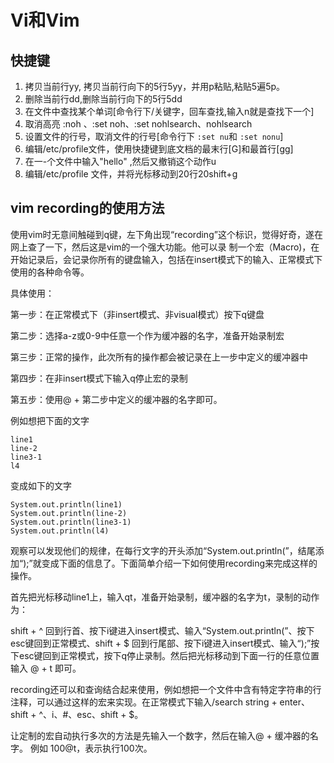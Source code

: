 # Vi和Vim

## 快捷键

1. 拷贝当前行yy, 拷贝当前行向下的5行5yy，并用p粘贴,粘贴5遍5p。
2. 删除当前行dd,删除当前行向下的5行5dd
3. 在文件中查找某个单词[命令行下/关键字，回车查找,输入n就是查找下一个]
4. 取消高亮 :noh 、:set noh、:set nohlsearch、nohlsearch
5. 设置文件的行号，取消文件的行号[命令行下 `:set nu`和 `:set nonu`]
6. 编辑/etc/profile文件，使用快捷键到底文档的最末行[G]和最首行[gg]
7. 在一-个文件中输入"hello" ,然后又撤销这个动作u
8. 编辑/etc/profile 文件，并将光标移动到20行20shift+g

## vim recording的使用方法

使用vim时无意间触碰到q键，左下角出现“recording”这个标识，觉得好奇，遂在网上查了一下，然后这是vim的一个强大功能。他可以录 制一个宏（Macro)，在开始记录后，会记录你所有的键盘输入，包括在insert模式下的输入、正常模式下使用的各种命令等。

具体使用：

第一步：在正常模式下（非insert模式、非visual模式）按下q键盘

第二步：选择a-z或0-9中任意一个作为缓冲器的名字，准备开始录制宏

第三步：正常的操作，此次所有的操作都会被记录在上一步中定义的缓冲器中

第四步：在非insert模式下输入q停止宏的录制

第五步：使用@ + 第二步中定义的缓冲器的名字即可。

例如想把下面的文字

```
line1
line-2
line3-1
l4
```

变成如下的文字

```
System.out.println(line1)
System.out.println(line-2)
System.out.println(line3-1)
System.out.println(l4)
```



观察可以发现他们的规律，在每行文字的开头添加“System.out.println(”，结尾添加“);”就变成下面的信息了。下面简单介绍一下如何使用recording来完成这样的操作。

首先把光标移动line1上，输入qt，准备开始录制，缓冲器的名字为t，录制的动作为：

shift + ^ 回到行首、按下i键进入insert模式、输入“System.out.println(”、按下esc键回到正常模式、shift + $ 回到行尾部、按下i键进入insert模式、输入“);”按下esc键回到正常模式，按下q停止录制。然后把光标移动到下面一行的任意位置输入 @ + t 即可。

recording还可以和查询结合起来使用，例如想把一个文件中含有特定字符串的行注释，可以通过这样的宏来实现。在正常模式下输入/search string + enter、shift + ^、i、#、esc、shift + $。

让定制的宏自动执行多次的方法是先输入一个数字，然后在输入@ + 缓冲器的名字。 例如 100@t，表示执行100次。

